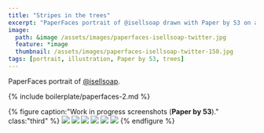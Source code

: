 ```yaml
---
title: "Stripes in the trees"
excerpt: "PaperFaces portrait of @isellsoap drawn with Paper by 53 on an iPad."
image: 
  path: &image /assets/images/paperfaces-isellsoap-twitter.jpg 
  feature: *image
  thumbnail: /assets/images/paperfaces-isellsoap-twitter-150.jpg
tags: [portrait, illustration, Paper by 53, trees]
---
```


PaperFaces portrait of [@isellsoap](http://twitter.com/isellsoap).

{% include boilerplate/paperfaces-2.md %}

{% figure caption:"Work in progress screenshots (**Paper by 53**)." class:"third" %}
[![](/assets/images/paperfaces-isellsoap-process-1-600.jpg)](/assets/images/paperfaces-isellsoap-process-1-lg.jpg)
[![](/assets/images/paperfaces-isellsoap-process-2-600.jpg)](/assets/images/paperfaces-isellsoap-process-2-lg.jpg)
[![](/assets/images/paperfaces-isellsoap-process-3-600.jpg)](/assets/images/paperfaces-isellsoap-process-3-lg.jpg)
[![](/assets/images/paperfaces-isellsoap-process-4-600.jpg)](/assets/images/paperfaces-isellsoap-process-4-lg.jpg)
[![](/assets/images/paperfaces-isellsoap-process-5-600.jpg)](/assets/images/paperfaces-isellsoap-process-5-lg.jpg)
[![](/assets/images/paperfaces-isellsoap-process-6-600.jpg)](/assets/images/paperfaces-isellsoap-process-6-lg.jpg)
{% endfigure %}
